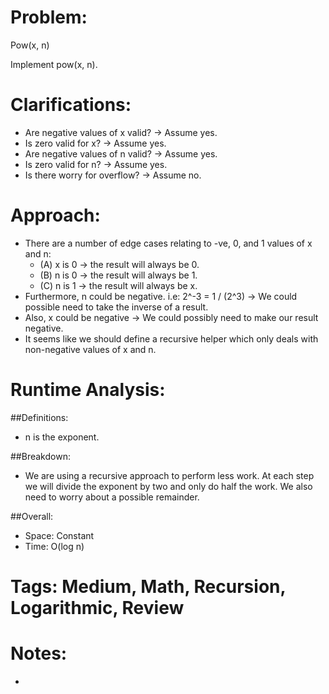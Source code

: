 # Problem:
  Pow(x, n)
  
  Implement pow(x, n).
  
# Clarifications:
  - Are negative values of x valid? -> Assume yes.
  - Is zero valid for x? -> Assume yes.
  - Are negative values of n valid? -> Assume yes.
  - Is zero valid for n? -> Assume yes.
  - Is there worry for overflow? -> Assume no.

# Approach:
  - There are a number of edge cases relating to -ve, 0, and 1 values of x and n:
    - (A) x is 0 -> the result will always be 0.
    - (B) n is 0 -> the result will always be 1.
    - (C) n is 1 -> the result will always be x.
  - Furthermore, n could be negative.  i.e: 2^-3 = 1 / (2^3) -> We could possible need to take the inverse of a result.
  - Also, x could be negative -> We could possibly need to make our result negative.
  - It seems like we should define a recursive helper which only deals with non-negative values of x and n.

# Runtime Analysis:
##Definitions:
  - n is the exponent.

##Breakdown:
  - We are using a recursive approach to perform less work.  At each step we will divide the exponent by two and only do half the work.  We also need to worry about a possible remainder.

##Overall:
  - Space: Constant
  - Time: O(log n)

# Tags: Medium, Math, Recursion, Logarithmic, Review

# Notes:
  - 